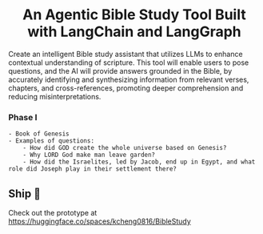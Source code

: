 ## <h1 align="center" id="heading">An Agentic Bible Study Tool Built with LangChain and LangGraph</h1>

Create an intelligent Bible study assistant that utilizes LLMs to enhance contextual understanding of scripture. This tool will enable users to pose questions, and the AI will provide answers grounded in the Bible, by accurately identifying and synthesizing information from relevant verses, chapters, and cross-references, promoting deeper comprehension and reducing misinterpretations.


### Phase I
    - Book of Genesis
    - Examples of questions:
        - How did GOD create the whole universe based on Genesis?
        - Why LORD God make man leave garden?
        - How did the Israelites, led by Jacob, end up in Egypt, and what role did Joseph play in their settlement there?


## Ship 🚢
Check out the prototype at https://huggingface.co/spaces/kcheng0816/BibleStudy
